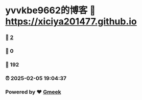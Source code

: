 # yvvkbe9662的博客 :link: https://xiciya201477.github.io 
### :page_facing_up: [2](https://xiciya201477.github.io/tag.html) 
### :speech_balloon: 0 
### :hibiscus: 192 
### :alarm_clock: 2025-02-05 19:04:37 
### Powered by :heart: [Gmeek](https://github.com/Meekdai/Gmeek)
